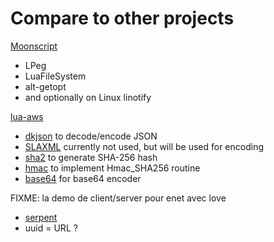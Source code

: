 
# Compare to other projects


[Moonscript](http://moonscript.org/)

 * LPeg
 * LuaFileSystem
 * alt-getopt
 * and optionally on Linux linotify

[lua-aws](https://github.com/umegaya/lua-aws)

 * [dkjson](http://dkolf.de/src/dkjson-lua.fsl/home) to decode/encode JSON
 * [SLAXML](https://github.com/Phrogz/SLAXML) currently not used, but will be used for encoding
 * [sha2](http://lua-users.org/wiki/SecureHashAlgorithm) to generate SHA-256 hash
 * [hmac](https://github.com/bjc/prosody/blob/master/util/hmac.lua) to implement Hmac_SHA256 routine
 * [base64](http://lua-users.org/wiki/BaseSixtyFour) for base64 encoder

FIXME: la demo de client/server pour enet avec love

 * [serpent](https://github.com/pkulchenko/serpent)
 * uuid = URL ?


